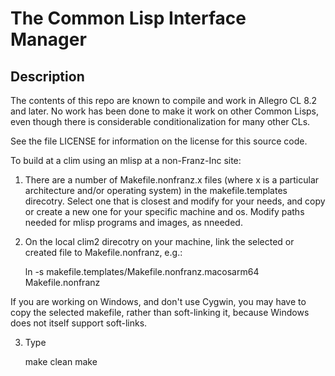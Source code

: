 The Common Lisp Interface Manager
=================================

Description
-----------

The contents of this repo are known to compile and work in
Allegro CL 8.2 and later.  No work has been done to make it work on
other Common Lisps, even though there is considerable
conditionalization for many other CLs.

See the file LICENSE for information on the license for this source
code.


To build at a clim using an mlisp at a non-Franz-Inc site:

 1. There are a number of Makefile.nonfranz.x files (where x is
    a particular architecture and/or operating system) in the makefile.templates
    direcotry.  Select one that is closest and modify for your needs, and copy
    or create a new one for your specific machine and os.  Modify paths needed for
    mlisp programs and images, as nneeded.

 2. On the local clim2 direcotry on your machine, link the selected or created
    file to Makefile.nonfranz, e.g.:

      ln -s makefile.templates/Makefile.nonfranz.macosarm64 Makefile.nonfranz

   If you are working on Windows, and don't use Cygwin, you may have to copy the
   selected makefile, rather than soft-linking it, because Windows does not itself
   support soft-links.

 3. Type

      make clean
      make


